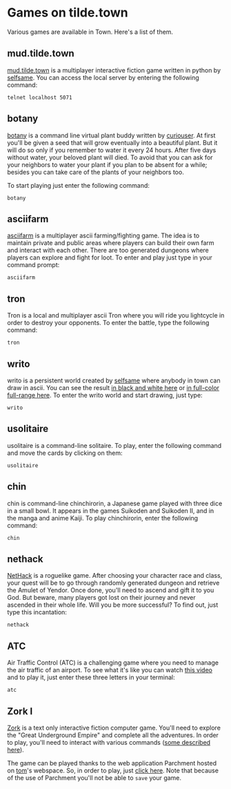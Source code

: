 # Games on tilde.town

Various games are available in Town. Here's a list of them.

## mud.tilde.town

[mud.tilde.town](https://github.com/selfsame/mud.tilde.town) is a multiplayer
interactive fiction game written in python by [selfsame](/~selfsame/). You can
access the local server by entering the following command:

    telnet localhost 5071

## botany

[botany](https://github.com/jifunks/botany) is a command line virtual plant
buddy written by [curiouser](/~curiouser). At first you'll be given a seed
that will grow eventually into a beautiful plant. But it will do so only if
you remember to water it every 24 hours. After five days without water, your
beloved plant will died. To avoid that you can ask for your neighbors to water
your plant if you plan to be absent for a while; besides you can take care of
the plants of your neighbors too.

To start playing just enter the following command:

    botany

## asciifarm

[asciifarm](https://github.com/jmdejong/asciifarm) is a multiplayer ascii
farming/fighting game. The idea is to maintain private and public areas where
players can build their own farm and interact with each other. There are too
generated dungeons where players can explore and fight for loot. To enter and
play just type in your command prompt:

    asciifarm

## tron

Tron is a local and multiplayer ascii Tron where you will ride you lightcycle
in order to destroy your opponents. To enter the battle, type the
following command:

    tron

## writo

writo is a persistent world created by [selfsame](/~selfsame/) where anybody in
town can draw in ascii. You can see the result [in black and white
here](/~selfsame/writo.html) or [in full-color full-range
here](/~login/writo/). To enter the writo world and start
drawing, just type:

    writo

## usolitaire

usolitaire is a command-line solitaire. To play, enter the following command
and move the cards by clicking on them:

    usolitaire

## chin

chin is command-line chinchirorin, a Japanese game played with three dice in
a small bowl. It appears in the games Suikoden and Suikoden II, and in the 
manga and anime Kaiji. To play chinchirorin, enter the following command:

    chin

## nethack

[NetHack](https://alt.org/nethack/) is a roguelike game. After choosing your
character race and class, your quest will be to go through randomly generated
dungeon and retrieve the Amulet of Yendor. Once done, you'll need to ascend
and gift it to you God. But beware, many players got lost on their journey and
never ascended in their whole life. Will you be more successful? To find out,
just type this incantation:

    nethack

## ATC

Air Traffic Control (ATC) is a challenging game where you need to manage the
air traffic of an airport. To see what it's like you can watch [this
video](https://asciinema.org/a/96532) and to play it, just enter these three
letters in your terminal:

    atc

## Zork I

[Zork](https://en.wikipedia.org/wiki/Zork) is a text only interactive fiction
computer game. You'll need to explore the "Great Underground Empire" and
complete all the adventures. In order to play, you'll need to interact with
various commands ([some described
here](https://en.wikipedia.org/wiki/Zork#Commands)).

The game can be played thanks to the web application Parchment hosted on
[tom](/~tom/)'s webspace. So, in order to play, just [click
here](https://tilde.town/~tom/zork.html?story=stories/zdungeon.z5.js). Note
that because of the use of Parchment you'll not be able to `save` your game.
